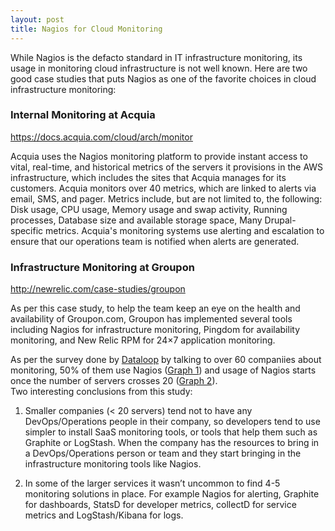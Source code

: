 ```yaml
---
layout: post
title: Nagios for Cloud Monitoring
---
```


While Nagios is the defacto standard in IT infrastructure monitoring, its usage in monitoring cloud infrastructure is not well known. Here are two good case studies that puts Nagios as one of the favorite choices in cloud infrastructure monitoring:

### Internal Monitoring at Acquia

<a href="https://docs.acquia.com/cloud/arch/monitor">https://docs.acquia.com/cloud/arch/monitor</a>

Acquia uses the Nagios monitoring platform to provide instant access to vital, real-time, and historical metrics of the servers it provisions in the AWS infrastructure, which includes the sites that Acquia manages for its customers. Acquia monitors over 40 metrics, which are linked to alerts via email, SMS, and pager. Metrics include, but are not limited to, the following: Disk usage, CPU usage, Memory usage and swap activity, Running processes, Database size and available storage space, Many Drupal-specific metrics. Acquia's monitoring systems use alerting and escalation to ensure that our operations team is notified when alerts are generated.

### Infrastructure Monitoring at Groupon

<a href="http://newrelic.com/case-studies/groupon">http://newrelic.com/case-studies/groupon</a>

As per this case study, to help the team keep an eye on the health and availability of Groupon.com, Groupon has implemented several tools including Nagios for infrastructure monitoring, Pingdom for availability monitoring, and New Relic RPM for 24×7 application monitoring.

As per the survey done by <a href="http://blog.dataloop.io/2014/01/30/what-we-learnt-talking-to-60-companies-about-monitoring/">Dataloop</a> by talking to over 60 companiies about monitoring, 50% of them use Nagios (<a href="http://dataloopio.files.wordpress.com/2014/01/monitoring_tools_deployed1.png">Graph 1</a>) and usage of Nagios starts once the number of servers crosses 20 (<a href="http://dataloopio.files.wordpress.com/2014/02/monitoring_tools_deployed_servers.png">Graph 2</a>).<br />
Two interesting conclusions from this study:

1. Smaller companies (&lt; 20 servers) tend not to have any DevOps/Operations people in their company, so developers tend to use simpler to install SaaS monitoring tools, or tools that help them such as Graphite or LogStash. When the company has the resources to bring in a DevOps/Operations person or team and they start bringing in the infrastructure monitoring tools like Nagios.

2. In some of the larger services it wasn’t uncommon to find 4-5 monitoring solutions in place. For example Nagios for alerting, Graphite for dashboards, StatsD for developer metrics, collectD for service metrics and LogStash/Kibana for logs.

